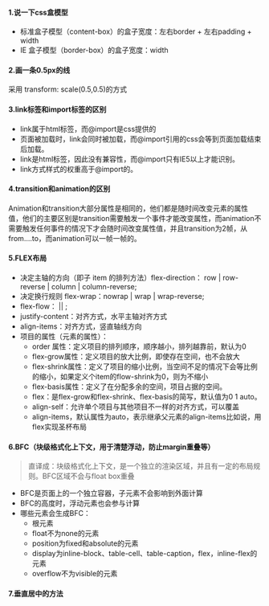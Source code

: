 #### 1.说一下css盒模型
- 标准盒子模型（content-box）的盒子宽度：左右border + 左右padding + width
- IE 盒子模型（border-box）的盒子宽度：width

#### 2.画一条0.5px的线
采用 transform: scale(0.5,0.5)的方式

#### 3.link标签和import标签的区别
- link属于html标签，而@import是css提供的
- 页面被加载时，link会同时被加载，而@import引用的css会等到页面加载结束后加载。 
- link是html标签，因此没有兼容性，而@import只有IE5以上才能识别。 
- link方式样式的权重高于@import的。

#### 4.transition和animation的区别
Animation和transition大部分属性是相同的，他们都是随时间改变元素的属性值，他们的主要区别是transition需要触发一个事件才能改变属性，而animation不需要触发任何事件的情况下才会随时间改变属性值，并且transition为2帧，从from....to，而animation可以一帧一帧的。

#### 5.FLEX布局
- 决定主轴的方向（即子 item 的排列方法）flex-direction： row | row-reverse | column | column-reverse; 
- 决定换行规则 flex-wrap：nowrap | wrap | wrap-reverse; 
- flex-flow：<flex-direction> || <flex-wrap>;
- justify-content：对齐方式，水平主轴对齐方式 
- align-items：对齐方式，竖直轴线方向 
- 项目的属性（元素的属性）： 
  + order 属性：定义项目的排列顺序，顺序越小，排列越靠前，默认为0 
  + flex-grow属性：定义项目的放大比例，即使存在空间，也不会放大
  + flex-shrink属性：定义了项目的缩小比例，当空间不足的情况下会等比例的缩小，如果定义个item的flow-shrink为0，则为不缩小
  + flex-basis属性：定义了在分配多余的空间，项目占据的空间。 
  + flex：是flex-grow和flex-shrink、flex-basis的简写，默认值为0 1 auto。 
  + align-self：允许单个项目与其他项目不一样的对齐方式，可以覆盖 
  + align-items，默认属性为auto，表示继承父元素的align-items比如说，用flex实现圣杯布局

#### 6.BFC（块级格式化上下文，用于清楚浮动，防止margin重叠等）
> 直译成：块级格式化上下文，是一个独立的渲染区域，并且有一定的布局规则。BFC区域不会与float box重叠
- BFC是页面上的一个独立容器，子元素不会影响到外面计算
- BFC的高度时，浮动元素也会参与计算
- 哪些元素会生成BFC：
  + 根元素
  + float不为none的元素
  + position为fixed和absolute的元素
  + display为inline-block、table-cell、table-caption，flex，inline-flex的元素 
  + overflow不为visible的元素

#### 7.垂直居中的方法
